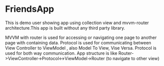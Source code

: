 # FriendsApp
This is demo user showing app using collection view and mvvm-router architecture.This app is built without any third party library.

MVVM with router is used for accessing or navigating one page to another page with containing data.
Protocol is used for communicating between View Controller to ViewModel , also Model To View, Vise Versa. Protocol is used for both way communication.
App structure is like Router->ViewController->Protocol<->ViewModel->Router (to navigate to other view)


